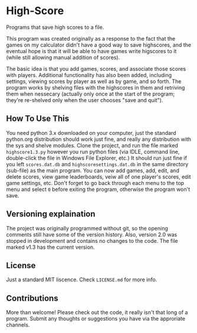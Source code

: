 # High-Score
Programs that save high scores to a file. 

This program was created originally as a response to the fact that the games on my calculator didn't have a good way to save highscores, and the eventual hope is that it will be able to have games write higscores to it (while still allowing manual addition of scores).

The basic idea is that you add games, scores, and associate those scores with players. Additional functionality has also been added, including settings, viewing scores by player as well as by game, and so forth. 
The program works by shelving files with the highscores in them and retriving them when nessecary (actually only once at the start of the program; they're re-shelved only when the user chooses "save and quit").

## How To Use This
You need python 3.x downloaded on your computer, just the standard python.org distribution should work just fine, and really any distribution with the sys and shelve modules. Clone the project, and run the file marked `highscore1.3.py` however you run python files (via IDLE, command line, double-click the file in Windows File Explorer, etc.) It should run just fine if you left `scores.dat.db` and `highscoresettings.dat.db` in the same directory (sub-file) as the main program. You can now add games, add, edit, and delete scores, view game leaderboards, veiw all of one player's scores, edit game settings, etc. Don't forget to go back through each menu to the top menu and select `0` before exiting the program, otherwise the program won't save.

## Versioning explaination
The project was originally programmed without git, so the opening comments still have some of the version history. 
Also, version 2.0 was stopped in development and contains no changes to the code. The file marked v1.3 has the current version.

## License
Just a standard MIT liscence. Check `LICENSE.md` for more info.

## Contributions
More than welcome! Please check out the code, it really isn't that long of a program. Submit any thoughts or suggestions you have via the approriate channels.
